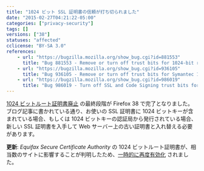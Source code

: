 ```yaml
---
title: "1024 ビット SSL 証明書の信頼が打ち切られました"
date: "2015-02-27T04:21:22-05:00"
categories: ["privacy-security"]
tags: []
versions: ["38"]
statuses: "affected"
cclicense: "BY-SA 3.0"
references:
    - url: "https://bugzilla.mozilla.org/show_bug.cgi?id=881553"
      title: "Bug 881553 - Remove or turn off trust bits for 1024-bit root certs after December 31, 2013"
    - url: "https://bugzilla.mozilla.org/show_bug.cgi?id=936105"
      title: "Bug 936105 - Remove or turn off trust bits for Symantec 1024-bit root certs"
    - url: "https://bugzilla.mozilla.org/show_bug.cgi?id=986019"
      title: "Bug 986019 - Turn off SSL and Code Signing trust bits for Equifax 1024-bit roots"
---
```

[1024 ビットルート証明書廃止](https://blog.mozilla.org/security/2014/09/08/phasing-out-certificates-with-1024-bit-rsa-keys/) の最終段階が Firefox 38 で完了となりました。ブログ記事に書かれている通り、お使いの SSL 証明書に 1024 ビットキーが含まれている場合、もしくは 1024 ビットキーの認証局から発行されている場合、新しい SSL 証明書を入手して Web サーバー上の古い証明書と入れ替える必要があります。

**更新**: *Equifax Secure Certificate Authority* の 1024 ビットルート証明書が、相当数のサイトに影響することが判明したため、[一時的に再度有効化](https://bugzilla.mozilla.org/show_bug.cgi?id=1155279) されました。

